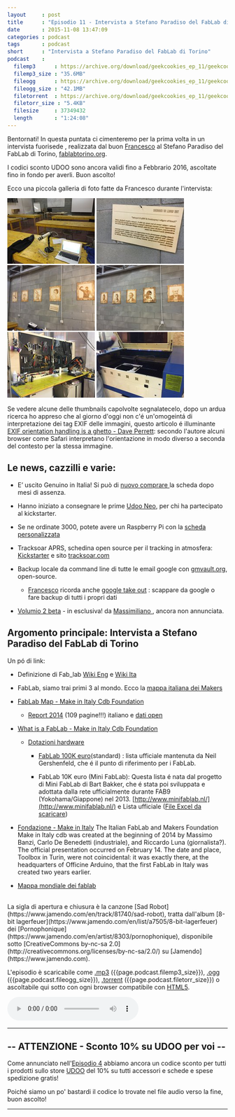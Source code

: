 ```yaml
---
layout     : post
title      : "Episodio 11 - Intervista a Stefano Paradiso del FabLab di Torino" 
date       : 2015-11-08 13:47:09
categories : podcast
tags       : podcast 
short      : "Intervista a Stefano Paradiso del FabLab di Torino"
podcast    :
  filemp3      : https://archive.org/download/geekcookies_ep_11/geekcookies_ep_11.mp3
  filemp3_size : "35.6MB"
  fileogg      : https://archive.org/download/geekcookies_ep_11/geekcookies_ep_11.ogg
  fileogg_size : "42.1MB"
  filetorrent  : https://archive.org/download/geekcookies_ep_11/geekcookies_ep_11_archive.torrent
  filetorr_size : "5.4KB"
  filesize     : 37349432
  length       : "1:24:08"
---
```


Bentornati! In questa puntata ci cimenteremo per la prima volta in un intervista fuorisede , realizzata dal buon [Francesco][twitterfra] al Stefano Paradiso del FabLab di Torino, [fablabtorino.org](http://fablabtorino.org/).

I codici sconto UDOO sono ancora validi fino a Febbrario 2016, ascoltate fino in fondo per averli. Buon ascolto! 

<!-- more -->

Ecco una piccola galleria di foto fatte da Francesco durante l'intervista: 

[![](/images/ep_11_foto_fablab_torino/thumb/IMG_1279.thumb.JPG)](/images/ep_11_foto_fablab_torino/IMG_1279.JPG)
[![](/images/ep_11_foto_fablab_torino/thumb/IMG_1280.thumb.JPG)](/images/ep_11_foto_fablab_torino/IMG_1280.JPG)
[![](/images/ep_11_foto_fablab_torino/thumb/IMG_1281.thumb.JPG)](/images/ep_11_foto_fablab_torino/IMG_1281.JPG)
[![](/images/ep_11_foto_fablab_torino/thumb/IMG_1282.thumb.JPG)](/images/ep_11_foto_fablab_torino/IMG_1282.JPG)
[![](/images/ep_11_foto_fablab_torino/thumb/IMG_1283.thumb.JPG)](/images/ep_11_foto_fablab_torino/IMG_1283.JPG)
[![](/images/ep_11_foto_fablab_torino/thumb/IMG_1284.thumb.JPG)](/images/ep_11_foto_fablab_torino/IMG_1284.JPG)

Se vedere alcune delle thumbnails capolvolte segnalatecelo, dopo un ardua ricerca ho appreso che al giorno d'oggi non c'é un'omogeintá di interpretazione dei tag EXIF delle immagini, questo articolo é illuminante [EXIF orientation handling is a ghetto - Dave Perrett](http://www.daveperrett.com/articles/2012/07/28/exif-orientation-handling-is-a-ghetto/): secondo l'autore alcuni browser come Safari interpretano l'orientazione in modo diverso a seconda del contesto per la stessa immagine.

## Le news, cazzilli e varie:

* E’ uscito Genuino in Italia! Si può di [ nuovo comprare  ](https://store.arduino.cc/product/GBX00066) la scheda dopo mesi di assenza. 

* Hanno iniziato a consegnare le prime [Udoo Neo](https://www.kickstarter.com/projects/udoo/udoo-neo-raspberry-pi-arduino-wi-fi-bt-40-sensors), per chi ha partecipato al kickstarter. 

* Se ne ordinate 3000, potete avere un Raspberry Pi con la [ scheda personalizzata](http://www.element14.com/community/docs/DOC-76955/l/raspberry-pi-customization-service) 

* Tracksoar APRS, schedina open source per il tracking in atmosfera: [Kickstarter](https://www.kickstarter.com/projects/1250163085/tracksoar-aprs) e sito [tracksoar.com](https://www.tracksoar.com/)

* Backup locale da command line di tutte le email google con [gmvault.org](http://gmvault.org/index.html), open-source.

    * [Francesco][twitterfra] ricorda anche  [google take out](https://accounts.google.com/ServiceLogin?service=backup&passive=1209600&) : scappare da google o fare backup di tutti i propri dati

* [Volumio 2 beta](https://volumio.org/) - in esclusiva! da [ Massimiliano ][twittermas], ancora non annunciata.

## Argomento principale: Intervista a Stefano Paradiso del FabLab di Torino

Un pó di link:

* Definizione di Fab_lab [Wiki Eng](https://en.wikipedia.org/wiki/Fab_lab) e [Wiki Ita](https://it.wikipedia.org/wiki/Fab_lab)

* FabLab, siamo trai primi 3 al mondo. Ecco la [mappa italiana dei Makers](http://www.chefuturo.it/2015/03/fablab-siamo-trai-primi-3-al-mondo-fablab-siamo-trai-primi-3-al-mondo-ecco-la-mappa-italiana-dei-makers/)

* [FabLab Map - Make in Italy Cdb Foundation](http://makeinitaly.foundation/wiki/FabLab_Map)

    * [Report 2014](http://issuu.com/openp2pdesign/docs/censimento_make_in_italy) (109 pagine!!!) italiano e [dati open](http://opendata.makeinitaly.foundation/dataset/dati-finali-del-censimento-dei-laboratori-italiani-2014)

* [What is a FabLab - Make in Italy Cdb Foundation](http://makeinitaly.foundation/wiki/FabLab_Map)

    * [Dotazioni hardware](http://makeinitaly.foundation/wiki/Dotazioni_hardware)

        * [FabLab 100K euro](https://docs.google.com/spreadsheets/d/1U-jcBWOJEjBT5A0N84IUubtcHKMEMtndQPLCkZCkVsU/pub?single=true&gid=0&output=html)(standard) : lista ufficiale mantenuta da Neil Gershenfeld, che é il punto di riferimento per i FabLab.

        * FabLab 10K euro (Mini FabLab): Questa lista é nata dal progetto di Mini FabLab di Bart Bakker, che é stata poi sviluppata e adottata dalla rete ufficialmente durante FAB9 (Yokohama/Giappone) nel 2013. [http://www.minifablab.nl/](http://www.minifablab.nl/) e Lista ufficiale ([File Excel da scaricare](https://www.facebook.com/download/527726633970317/Small%20FabLab%20Suite.xlsx))

* [Fondazione - Make in Italy](http://www.makeinitaly.foundation/fondazione/) The Italian FabLab and Makers Foundation Make in Italy cdb was created at the beginning of 2014 by Massimo Banzi, Carlo De Benedetti (industriale), and Riccardo Luna (giornalista?). The official presentation occurred on February 14. The date and place, Toolbox in Turin, were not coincidental: it was exactly there, at the headquarters of Officine Arduino, that the first FabLab in Italy was created two years earlier.

* [Mappa mondiale dei fablab](https://www.fablabs.io/map)


<br />
La sigla di apertura e chiusura è la canzone [Sad Robot](https://www.jamendo.com/en/track/81740/sad-robot), tratta dall'album [8-bit lagerfeuer](https://www.jamendo.com/en/list/a7505/8-bit-lagerfeuer) dei [Pornophonique](https://www.jamendo.com/en/artist/8303/pornophonique), disponibile sotto [CreativeCommons by-nc-sa 2.0](http://creativecommons.org/licenses/by-nc-sa/2.0/) su [Jamendo](https://www.jamendo.com).

L'episodio è scaricabile come [.mp3]({{page.podcast.filemp3}}) ({{page.podcast.filemp3_size}}), [.ogg]({{page.podcast.fileogg}}) ({{page.podcast.fileogg_size}}), [.torrent]({{page.podcast.filetorrent}}) ({{page.podcast.filetorr_size}}) o ascoltabile qui sotto con ogni browser compatibile con [HTML5](http://html5test.com/).

<!--HTML5 audio player,see http://www.bloggerbuster.com/2012/07/how-to-add-music-player-in-blogspot.html-->
<audio preload = "metadata" controls> 
<source src="{{page.podcast.filemp3}}" /> 
If you cannot see the audio controls, your browser does not support the audio element 
</audio>

---

## -- ATTENZIONE - Sconto 10% su UDOO per voi --

Come annunciato nell'[Episodio 4](http://geekcookies.github.io/podcast/2015/02/09/episodio-4/) abbiamo ancora un codice sconto per tutti i prodotti sullo store [UDOO](http://shop.udoo.org/) del 10% su tutti accessori e schede e spese spedizione gratis!

Poiché siamo un po' bastardi il codice lo trovate nel file audio verso la fine, buon ascolto!

---

[twitterfra]: https://twitter.com/cesco_78 
[twittermar]: https://twitter.com/kidpixo 
[twittermas]: https://twitter.com/fanciullim

